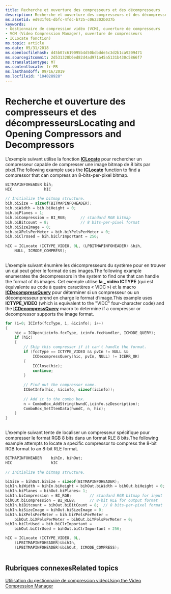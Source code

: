 ```yaml
---
title: Recherche et ouverture des compresseurs et des décompresseurs
description: Recherche et ouverture des compresseurs et des décompresseurs
ms.assetid: ed931f01-dbfc-4fdc-b725-c062302b037b
keywords:
- Gestionnaire de compression vidéo (VCM), ouverture de compresseurs
- VCM (Video Compression Manager), ouverture de compresseurs
- ICLocate fonction)
ms.topic: article
ms.date: 05/31/2018
ms.openlocfilehash: d45b07c619095b4d50bdbdde5c3d2b1ca9209471
ms.sourcegitcommit: 2d531328b6ed82d4ad971a45a5131b430c5866f7
ms.translationtype: MT
ms.contentlocale: fr-FR
ms.lasthandoff: 09/16/2019
ms.locfileid: "104028928"
---
```

# <a name="locating-and-opening-compressors-and-decompressors"></a><span data-ttu-id="df6f8-106">Recherche et ouverture des compresseurs et des décompresseurs</span><span class="sxs-lookup"><span data-stu-id="df6f8-106">Locating and Opening Compressors and Decompressors</span></span>

<span data-ttu-id="df6f8-107">L’exemple suivant utilise la fonction [**ICLocate**](/windows/desktop/api/Vfw/nf-vfw-iclocate) pour rechercher un compresseur capable de compresser une image bitmap de 8 bits par pixel.</span><span class="sxs-lookup"><span data-stu-id="df6f8-107">The following example uses the [**ICLocate**](/windows/desktop/api/Vfw/nf-vfw-iclocate) function to find a compressor that can compress an 8-bits-per-pixel bitmap.</span></span>


```C++
BITMAPINFOHEADER bih; 
HIC              hIC 
 
// Initialize the bitmap structure. 
bih.biSize = sizeof(BITMAPINFOHEADER); 
bih.biWidth = bih.biHeight = 0; 
bih.biPlanes = 1; 
bih.biCompression = BI_RGB;      // standard RGB bitmap 
bih.biBitcount = 8;              // 8 bits-per-pixel format 
bih.biSizeImage = 0; 
bih.biXPelsPerMeter = bih.biYPelsPerMeter = 0; 
bih.biClrUsed = bih.biClrImportant = 256; 
 
hIC = ICLocate (ICTYPE_VIDEO, 0L, (LPBITMAPINFOHEADER) &bih, 
    NULL, ICMODE_COMPRESS); 
 
```



<span data-ttu-id="df6f8-108">L’exemple suivant énumère les décompresseurs du système pour en trouver un qui peut gérer le format de ses images.</span><span class="sxs-lookup"><span data-stu-id="df6f8-108">The following example enumerates the decompressors in the system to find one that can handle the format of its images.</span></span> <span data-ttu-id="df6f8-109">Cet exemple utilise **la \_ vidéo ICTYPE** (qui est équivalente au code à quatre caractères « VIDC ») et la macro [**ICDecompressQuery**](/windows/desktop/api/Vfw/nf-vfw-icdecompressquery) pour déterminer si un compresseur ou un décompresseur prend en charge le format d’image.</span><span class="sxs-lookup"><span data-stu-id="df6f8-109">This example uses **ICTYPE\_VIDEO** (which is equivalent to the "VIDC" four-character code) and the [**ICDecompressQuery**](/windows/desktop/api/Vfw/nf-vfw-icdecompressquery) macro to determine if a compressor or decompressor supports the image format.</span></span>


```C++
for (i=0; ICInfo(fccType, i, &icinfo); i++) 
{ 
    hic = ICOpen(icinfo.fccType, icinfo.fccHandler, ICMODE_QUERY); 
    if (hic) 
    { 
        // Skip this compressor if it can't handle the format. 
        if (fccType == ICTYPE_VIDEO && pvIn != NULL && 
            ICDecompressQuery(hic, pvIn, NULL) != ICERR_OK) 
        { 
            ICClose(hic); 
            continue; 
        } 
 
        // Find out the compressor name. 
        ICGetInfo(hic, &icinfo, sizeof(icinfo)); 
 
        // Add it to the combo box. 
        n = ComboBox_AddString(hwndC,icinfo.szDescription); 
        ComboBox_SetItemData(hwndC, n, hic); 
    } 
} 
 
```



<span data-ttu-id="df6f8-110">L’exemple suivant tente de localiser un compresseur spécifique pour compresser le format RGB 8 bits dans un format RLE 8 bits.</span><span class="sxs-lookup"><span data-stu-id="df6f8-110">The following example attempts to locate a specific compressor to compress the 8-bit RGB format to an 8-bit RLE format.</span></span>


```C++
BITMAPINFOHEADER    bihIn, bihOut; 
HIC                 hIC 
 
// Initialize the bitmap structure. 

biSize = bihOut.biSize = sizeof(BITMAPINFOHEADER); 
bihIn.biWidth = bihIn.biHeight = bihOut.biWidth = bihOut.biHeight = 0; 
bihIn.biPlanes = bihOut.biPlanes= 1; 
bihIn.biCompression = BI_RGB;        // standard RGB bitmap for input 
bihOut.biCompression = BI_RLE8;      // 8-bit RLE for output format 
bihIn.biBitcount = bihOut.biBitCount = 8;  // 8 bits-per-pixel format 
bihIn.biSizeImage = bihOut.biSizeImage = 0; 
bihIn.biXPelsPerMeter = bih.biYPelsPerMeter = 
    bihOut.biXPelsPerMeter = bihOut.biYPelsPerMeter = 0; 
bihIn.biClrUsed = bih.biClrImportant = 
    bihOut.biClrUsed = bihOut.biClrImportant = 256; 

hIC = ICLocate (ICTYPE_VIDEO, 0L, 
    (LPBITMAPINFOHEADER)&bihIn, 
    (LPBITMAPINFOHEADER)&bihOut, ICMODE_COMPRESS); 
 
```



## <a name="related-topics"></a><span data-ttu-id="df6f8-111">Rubriques connexes</span><span class="sxs-lookup"><span data-stu-id="df6f8-111">Related topics</span></span>

<dl> <dt>

[<span data-ttu-id="df6f8-112">Utilisation du gestionnaire de compression vidéo</span><span class="sxs-lookup"><span data-stu-id="df6f8-112">Using the Video Compression Manager</span></span>](using-the-video-compression-manager.md)
</dt> </dl>

 

 




